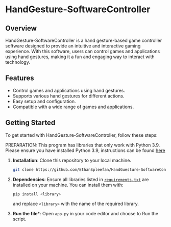 # HandGesture-SoftwareController

## Overview
HandGesture-SoftwareController is a hand gesture-based game controller software designed to provide an intuitive and interactive gaming experience. With this software, users can control games and applications using hand gestures, making it a fun and engaging way to interact with technology.

## Features
- Control games and applications using hand gestures.
- Supports various hand gestures for different actions.
- Easy setup and configuration.
- Compatible with a wide range of games and applications.

## Getting Started
To get started with HandGesture-SoftwareController, follow these steps:

PREPARATION: This program has libraries that only work with Python 3.9. Please ensure you have installed Python 3.9, instructions can be found [here](https://www.python.org/downloads/)

1. **Installation**: Clone this repository to your local machine.

   ```bash
   git clone https://github.com/EthanSpleefan/HandGuesture-SoftwareController.git
2. **Dependencies**: Ensure all libraries listed in [`requirements.txt`](./requirements.txt) are installed on your machine. You can install them with:
   ```bash
   pip install <library>
   ```
   and replace `<library>` with the name of the required library.
3. **Run the file***: Open `app.py` in your code editor and choose to Run the script.
